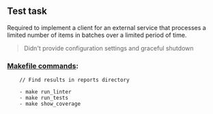 ## Test task

Required to implement a client for an external service that processes a limited number of items in batches over a limited period of time.

> Didn't provide configuration settings and graceful shutdown

### [Makefile commands](Makefile):
```
    // Find results in reports directory

    - make run_linter
    - make run_tests
    - make show_coverage
```
